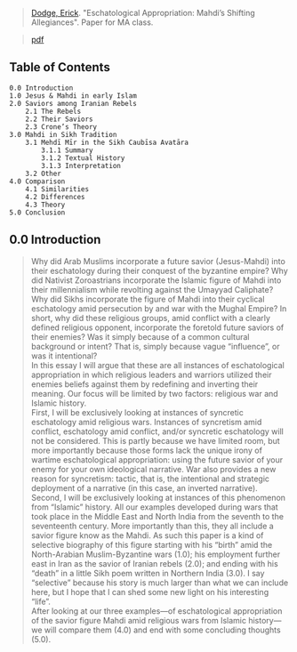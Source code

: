 > [Dodge, Erick](dodge.md). "Eschatological Appropriation: Mahdi’s Shifting Allegiances". Paper for MA class.

> [pdf](a/dodge2021-mahdi.pdf)

## Table of Contents
```
0.0 Introduction
1.0 Jesus & Mahdi in early Islam
2.0 Saviors among Iranian Rebels
	2.1 The Rebels
	2.2 Their Saviors
	2.3 Crone’s Theory
3.0 Mahdi in Sikh Tradition
	3.1 Mehdī Mīr in the Sikh Caubīsa Avatāra
		3.1.1 Summary
		3.1.2 Textual History
		3.1.3 Interpretation
	3.2 Other
4.0 Comparison
	4.1 Similarities
	4.2 Differences
	4.3 Theory
5.0 Conclusion
```
## 0.0 Introduction
> Why did Arab Muslims incorporate a future savior (Jesus-Mahdi) into their eschatology during their conquest of the byzantine empire? Why did Nativist Zoroastrians incorporate the Islamic figure of Mahdi into their millennialism while revolting against the Umayyad Caliphate? Why did Sikhs incorporate the figure of Mahdi into their cyclical eschatology amid persecution by and war with the Mughal Empire? In short, why did these religious groups, amid conflict with a clearly defined religious opponent, incorporate the foretold future saviors of their enemies? Was it simply because of a common cultural background or intent? That is, simply because vague “influence”, or was it intentional?
> <br>
> In this essay I will argue that these are all instances of eschatological appropriation in which religious leaders and warriors utilized their enemies beliefs against them by redefining and inverting their meaning. Our focus will be limited by two factors: religious war and Islamic history.
> <br>
> First, I will be exclusively looking at instances of syncretic eschatology amid religious wars. Instances of syncretism amid conflict, eschatology amid conflict, and/or syncretic eschatology will not be considered. This is partly because we have limited room, but more importantly because those forms lack the unique irony of wartime eschatological appropriation: using the future savior of your enemy for your own ideological narrative. War also provides a new reason for syncretism: tactic, that is, the intentional and strategic deployment of a narrative (in this case, an inverted narrative).
> <br>
> Second, I will be exclusively looking at instances of this phenomenon from “Islamic” history. All our examples developed during wars that took place in the Middle East and North India from the seventh to the seventeenth century. More importantly than this, they all include a savior figure know as the Mahdi. As such this paper is a kind of selective biography of this figure starting with his “birth” amid the North-Arabian Muslim-Byzantine wars (1.0); his employment further east in Iran as the savior of Iranian rebels (2.0); and ending with his “death” in a little Sikh poem written in Northern India (3.0). I say “selective” because his story is much larger than what we can include here, but I hope that I can shed some new light on his interesting “life”.
> <br>
> After looking at our three examples—of eschatological appropriation of the savior figure Mahdi amid religious wars from Islamic history—we will compare them (4.0) and end with some concluding thoughts (5.0).